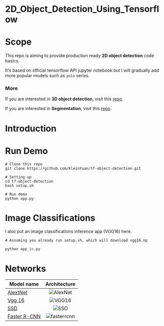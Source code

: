 # 2D_Object_Detection_Using_Tensorflow

# Scope

This repo is aiming to provide production ready **2D object detection** code basics.

It's based on official tensorflow API jupyter notebook but I will gradually add more popular models such as `yolo` series.

### More

If you are interested in **3D object detection**, visit this [repo](https://github.com/KleinYuan/tf-3d-object-detection).

If you are interested in **Segmentation**, visit this [repo](https://github.com/KleinYuan/tf-segmentation).


# Introduction
# Run Demo


```
# Clone this repo
git clone https://github.com/KleinYuan/tf-object-detection.git

# Setting up
cd tf-object-detection
bash setup.sh

# Run demo
python app.py

```

# Image Classifications

I also put an image classifications inference app (VGG16) here.

```
# Assuming you already run setup.sh, which will download vgg16.np

python app_ic.py
```

# Networks

| Model name  | Architecture|
| ------------ | :--------------: |
| [AlextNet](https://papers.nips.cc/paper/4824-imagenet-classification-with-deep-convolutional-neural-networks) | ![AlexNet](https://kratzert.github.io/images/finetune_alexnet/alexnet.png)|
| [Vgg 16](https://arxiv.org/abs/1409.1556) | ![VGG16](https://www.cs.toronto.edu/~frossard/post/vgg16/vgg16.png)|
| [SSD](https://arxiv.org/abs/1512.02325) | ![SSD](http://joshua881228.webfactional.com/media/uploads/ReadingNote/arXiv_SSD/SSD.png)|
| [Faster R-CNN](https://arxiv.org/abs/1506.01497) | ![fasterrcnn](https://raw.githubusercontent.com/sunshineatnoon/Paper-Collection/master/images/faster-rcnn.png)|

